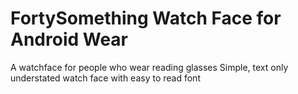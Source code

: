 # FortySomething Watch Face for Android Wear
A watchface for people who wear reading glasses
Simple, text only understated watch face with easy to read font

